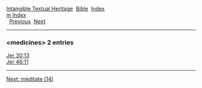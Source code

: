 [Intangible Textual Heritage](../../index)  [Bible](../index) 
[Index](index)   
[m Index](_m_)  
  [Previous](c07254)  [Next](c07256) 

------------------------------------------------------------------------

### &lt;medicines&gt; 2 entries

[Jer 30:13](../kjv/jer030.htm#013)  
[Jer 46:11](../kjv/jer046.htm#011)  

------------------------------------------------------------------------

[Next: meditate (14)](c07256)
